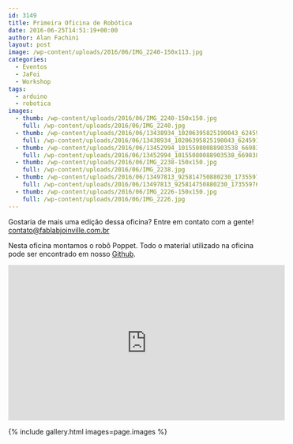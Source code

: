 ```yaml
---
id: 3149
title: Primeira Oficina de Robótica
date: 2016-06-25T14:51:19+00:00
author: Alan Fachini
layout: post
image: /wp-content/uploads/2016/06/IMG_2240-150x113.jpg
categories:
  - Eventos
  - JaFoi
  - Workshop
tags:
  - arduino
  - robotica
images:
  - thumb: /wp-content/uploads/2016/06/IMG_2240-150x150.jpg
    full: /wp-content/uploads/2016/06/IMG_2240.jpg
  - thumb: /wp-content/uploads/2016/06/13438934_10206395825190043_624591755915248593_n-150x150.jpg
    full: /wp-content/uploads/2016/06/13438934_10206395825190043_624591755915248593_n.jpg
  - thumb: /wp-content/uploads/2016/06/13452994_10155080088903538_669838957_o-150x150.jpg
    full: /wp-content/uploads/2016/06/13452994_10155080088903538_669838957_o.jpg
  - thumb: /wp-content/uploads/2016/06/IMG_2238-150x150.jpg
    full: /wp-content/uploads/2016/06/IMG_2238.jpg
  - thumb: /wp-content/uploads/2016/06/13497813_925814750880230_1735597692287094414_o-150x150.jpg
    full: /wp-content/uploads/2016/06/13497813_925814750880230_1735597692287094414_o.jpg
  - thumb: /wp-content/uploads/2016/06/IMG_2226-150x150.jpg
    full: /wp-content/uploads/2016/06/IMG_2226.jpg
---
```

Gostaria de mais uma edição dessa oficina? Entre em contato com a gente!
<contato@fablabjoinville.com.br>

Nesta oficina montamos o robô Poppet. Todo o material utilizado na oficina pode
ser encontrado em nosso [Github](https://github.com/fablabjoinville/poppet).

<iframe style="border: none; overflow: hidden;" src="https://www.facebook.com/plugins/video.php?href=https%3A%2F%2Fwww.facebook.com%2Ffablabjoinville%2Fvideos%2F1738230983110974%2F&amp;show_text=0&amp;width=560" width="560" height="315" frameborder="0" scrolling="no" allowfullscreen="allowfullscreen"></iframe>

{% include gallery.html images=page.images %}
